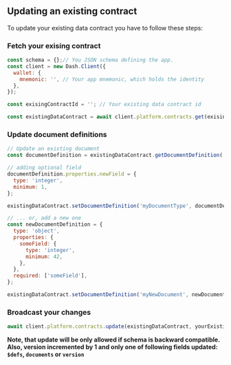 ## Updating an existing contract

To update your existing data contract you have to follow these steps:

### Fetch your exising contract

```js
const schema = {};// You JSON schema defining the app.
const client = new Dash.Client({
  wallet: {
    mnemonic: '', // Your app mnemonic, which holds the identity
  },
});

const exisingContractId = ''; // Your existing data contract id

const existingDataContract = await client.platform.contracts.get(exisingContractId);
```

### Update document definitions

```js
// Update an existing document
const documentDefinition = existingDataContract.getDocumentDefinition('myDocumentType');

// adding optional field
documentDefinition.properties.newField = {
  type: 'integer',
  minimum: 1,
};

existingDataContract.setDocumentDefinition('myDocumentType', documentDefinition);

// ... or, add a new one
const newDocumentDefinition = {
  type: 'object',
  properties: {
    someField: {
      type: 'integer',
      minimum: 42,
    },
  },
  required: ['someField'],
};

existingDataContract.setDocumentDefinition('myNewDocument', newDocumentDefinition);
```

### Broadcast your changes

```js
await client.platform.contracts.update(existingDataContract, yourExistingIdentity);
```

**Note, that update will be only allowed if schema is backward compatible. Also, version incremented by 1 and only one of following fields updated: `$defs`, `documents` or `version`**
